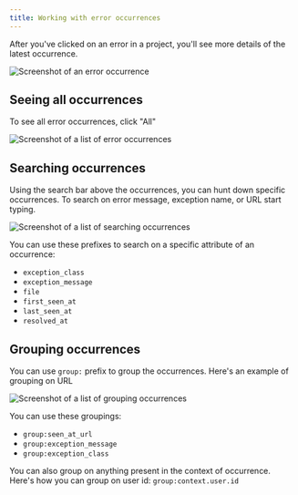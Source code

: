 ```yaml
---
title: Working with error occurrences
---
```


After you've clicked on an error in a project, you'll see more details of  the latest occurrence.

![Screenshot of an error occurrence](/images/docs/error-occurence.png)

## Seeing all occurrences

To see all error occurrences, click "All"

![Screenshot of a list of error occurrences](/images/docs/all-occurrences.png)

## Searching occurrences

Using the search bar above the occurrences, you can hunt down specific occurrences. To search on error message, exception name, or URL start typing.

![Screenshot of a list of searching occurrences](/images/docs/searching-occurrences.png)

You can use these prefixes to search on a specific attribute of an occurrence:

- `exception_class`
- `exception_message`
- `file`
- `first_seen_at`
- `last_seen_at`
- `resolved_at`

## Grouping occurrences

You can use `group:` prefix to group the occurrences. Here's an example of grouping on URL

![Screenshot of a list of grouping occurrences](/images/docs/grouping-occurrences.png)

You can use these groupings:

- `group:seen_at_url`
- `group:exception_message`
- `group:exception_class`

You can also group on anything present in the context of occurrence. Here's how you can group on user id: `group:context.user.id`